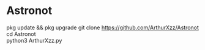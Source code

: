 # Astronot

pkg update && pkg upgrade
git clone https://github.com/ArthurXzz/Astronot             
cd Astronot              
python3 ArthurXzz.py
